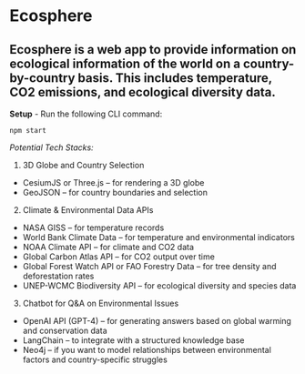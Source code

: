   # Ecosphere

  ## Ecosphere is a web app to provide information on ecological information of the world on a country-by-country basis. This includes temperature, CO2 emissions, and ecological diversity data.
   **Setup** - Run the following CLI command: 
   ```
   npm start
   ```


*Potential Tech Stacks:*
1. 3D Globe and Country Selection
- CesiumJS or Three.js – for rendering a 3D globe
- GeoJSON – for country boundaries and selection

2. Climate & Environmental Data APIs
- NASA GISS – for temperature records
- World Bank Climate Data – for temperature and environmental indicators
- NOAA Climate API – for climate and CO2 data
- Global Carbon Atlas API – for CO2 output over time
- Global Forest Watch API or FAO Forestry Data – for tree density and deforestation rates
- UNEP-WCMC Biodiversity API – for ecological diversity and species data

3. Chatbot for Q&A on Environmental Issues
- OpenAI API (GPT-4) – for generating answers based on global warming and conservation data
- LangChain – to integrate with a structured knowledge base
- Neo4j – if you want to model relationships between environmental factors and country-specific struggles
